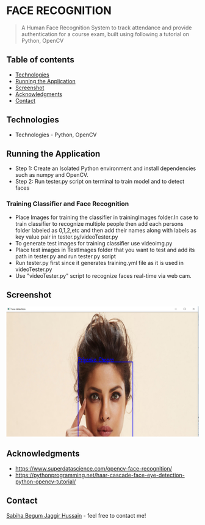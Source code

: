 # FACE RECOGNITION

> A Human Face Recognition System to track attendance and provide authentication for a course exam, built using following a tutorial on Python, OpenCV

## Table of contents
* [Technologies](#technologies)
* [Running the Application](#running-the-application)
* [Screenshot](#screenshot)
* [Acknowledgments](#acknowledgments)
* [Contact](#contact)

## Technologies
* Technologies - Python, OpenCV

## Running the Application
* Step 1: Create an Isolated Python environment and install dependencies such as numpy and OpenCV.
* Step 2: Run tester.py script on terminal to train model and to detect faces
### Training Classifier and Face Recognition
* Place Images for training the classifier in trainingImages folder.In case to train classifier to recognize multiple people then add each persons folder labeled as 0,1,2,etc and then add their names along with labels as key value pair in tester.py/videoTester.py
* To generate test images for training classifier use videoimg.py
* Place test images in TestImages folder that you want to test and add its path in tester.py and run tester.py script
* Run tester.py first since it generates training.yml file as it is used in videoTester.py
* Use "videoTester.py" script to recognize faces real-time via web cam.

## Screenshot
![Example screenshot](./screenshot/fc1.png)

## Acknowledgments
* https://www.superdatascience.com/opencv-face-recognition/
* https://pythonprogramming.net/haar-cascade-face-eye-detection-python-opencv-tutorial/

## Contact
[Sabiha Begum Jaggir Hussain](https://sabihabegumj.com/) - feel free to contact me!
